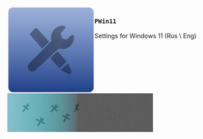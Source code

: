 <img src="./logo1.png" align="left" width="200"/>

### `PWin11`

Settings for Windows 11 (Rus \ Eng)


<img src="./bg1.png" align="center" height="89"/>
